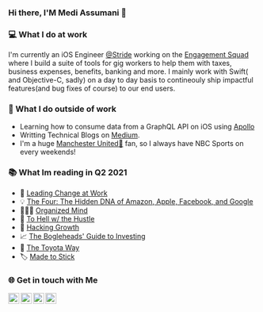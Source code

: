### Hi there, I'M Medi Assumani 👋

### 💻 What I do at work

I'm currently an iOS Engineer [@Stride](https://www.stridehealth.com/) working on the [Engagement Squad](https://www.stridehealth.com/tax) where I build a suite of tools for gig workers to help them with taxes, business expenses, benefits, banking and more. I mainly work with Swift( and Objective-C, sadly) on a day to day basis to contineouly ship impactful features(and bug fixes of course) to our end users.

### 📌 What I do outside of work

* Learning how to consume data from a GraphQL API on iOS using [Apollo](https://www.apollographql.com/docs/ios/)
* Writting Technical Blogs on [Medium](https://medium.com/@mediassumani49).
* I'm a huge [Manchester United🔴](https://www.google.com/search?q=manchester+united&oq=manche&aqs=chrome.1.69i57j35i39i355j46i67i433j0i67i131i433j46i433j69i60l2j69i65.1588j1j1&sourceid=chrome&ie=UTF-8#sie=t;/m/050fh;2;/m/02_tc;mt;fp;1;;) fan, so I always have NBC Sports on every weekends!

### 📚 What Im reading in Q2 2021

*  🔑 [Leading Change at Work](https://www.amazon.com/Leading-Change-At-Work-Structure/dp/1092964282#:~:text=Leading%20Change%20at%20Work%20is,come%20only%20from%20the%20top.) 
* 💡 [The Four: The Hidden DNA of Amazon, Apple, Facebook, and Google](https://www.amazon.com/Four-Hidden-Amazon-Facebook-Google/dp/0525501223)
* 🧘🏽‍♂️ [Organized Mind](https://www.amazon.com/Organized-Mind-Thinking-Straight-Information/dp/0147516315)
* 🚫 [To Hell w/ the Hustle](https://www.amazon.com/Hell-Hustle-Reclaiming-Overworked-Overconnected/dp/0718039203)
* 🧬 [Hacking Growth](https://www.amazon.com/Hacking-Growth-Fastest-Growing-Companies-Breakout/dp/045149721X)
* 📈 [The Bogleheads' Guide to Investing](https://www.amazon.com/Bogleheads-Guide-Investing-Taylor-Larimore/dp/1118921283)
* 📃 [The Toyota Way](https://www.amazon.com/Toyota-Way-Management-Principles-Manufacturer/dp/0071392319)
* 🏷 [Made to Stick](https://www.amazon.com/Made-Stick-Ideas-Survive-Others/dp/1400064287)


### 🌐 Get in touch with Me

  <a href="mailto:mediassumani49@gmail.com">
    <img align="left" alt="Medi Assumani | Medium" width="22px" src="https://cdn.iconscout.com/icon/free/png-256/gmail-32-761667.png"/>
  </a>
  <a href="https://medium.com/@mediassumani49">
    <img align="left" alt="Medi Assumani | Medium" width="22px" src="https://cdn.jsdelivr.net/npm/simple-icons@3.12.0/icons/medium.svg" />
  </a>
  <a href="https://www.instagram.com/_mediboss/">
    <img align="left" alt="Medi Assumani | Instagram" width="22px" src="https://cdn.jsdelivr.net/npm/simple-icons@v3/icons/instagram.svg" />
  </a>
  <a href="https://www.linkedin.com/in/medi-assumani/">
     <img align="left" alt="Medi Assumani | LinkedIn" width="22px" src="https://cdn.jsdelivr.net/npm/simple-icons@v3/icons/linkedin.svg" />
  </a>
